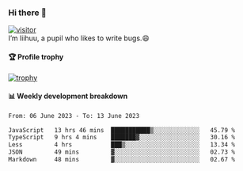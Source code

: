 ### Hi there 👋
[![visitor](https://visitor-badge.glitch.me/badge?page_id=liihuu&right_color=blue)](https://github.com/liihuu)<br>
I’m liihuu, a pupil who likes to write bugs.😄


#### 🏆 Profile trophy
[![trophy](https://github-profile-trophy.vercel.app?username=liihuu&margin-w=16&margin-h=16&rank=-C,-B)](https://github.com/liihuu)


#### 📊 Weekly development breakdown
<!--START_SECTION:waka-->

```txt
From: 06 June 2023 - To: 13 June 2023

JavaScript   13 hrs 46 mins  ███████████▒░░░░░░░░░░░░░   45.79 %
TypeScript   9 hrs 4 mins    ███████▓░░░░░░░░░░░░░░░░░   30.16 %
Less         4 hrs           ███▒░░░░░░░░░░░░░░░░░░░░░   13.34 %
JSON         49 mins         ▓░░░░░░░░░░░░░░░░░░░░░░░░   02.73 %
Markdown     48 mins         ▓░░░░░░░░░░░░░░░░░░░░░░░░   02.67 %
```

<!--END_SECTION:waka-->

<!--
**liihuu/liihuu** is a ✨ _special_ ✨ repository because its `README.md` (this file) appears on your GitHub profile.

Here are some ideas to get you started:

- 🔭 I’m currently working on ...
- 🌱 I’m currently learning ...
- 👯 I’m looking to collaborate on ...
- 🤔 I’m looking for help with ...
- 💬 Ask me about ...
- 📫 How to reach me: ...
- 😄 Pronouns: ...
- ⚡ Fun fact: ...
-->
